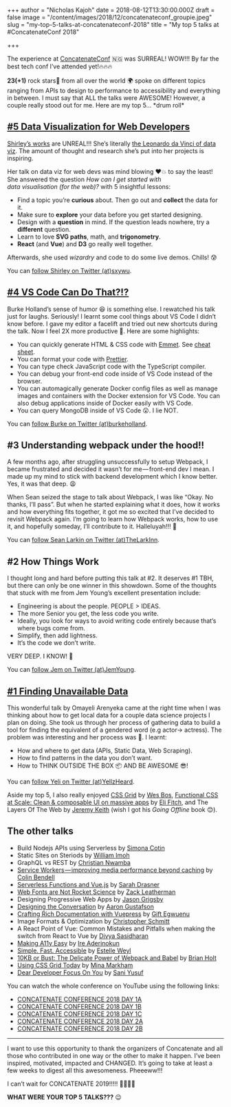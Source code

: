 +++
author = "Nicholas Kajoh"
date = 2018-08-12T13:30:00.000Z
draft = false
image = "/content/images/2018/12/concatenateconf_groupie.jpeg"
slug = "my-top-5-talks-at-concatenateconf-2018"
title = "My top 5 talks at #ConcatenateConf 2018"

+++


The experience at [ConcatenateConf](https://concatenate.io) 🇳🇬 was SURREAL! WOW!!! By far the best tech conf I’ve attended yet!🔥🔥🔥

**23(+1)** rock stars🚀 from all over the world 🌍 spoke on different topics ranging from APIs to design to performance to accessibility and everything in between. I must say that ALL the talks were AWESOME! However, a couple really stood out for me. Here are my top 5… \*drum roll\*

[#5 Data Visualization for Web Developers](http://sxywu.com/talks/dataviz-for-devs)
-----------------------------------------------------------------------------------

[Shirley’s works](http://sxywu.com) are UNREAL!!! She’s literally [the Leonardo da Vinci of data viz](http://sxywu.com/filmflowers/). The amount of thought and research she’s put into her projects is inspiring.

Her talk on data viz for web devs was mind blowing ❤💥 to say the least! She answered the question _How can I get started with_  
_data visualisation (for the web)?_ with 5 insightful lessons:

*   Find a topic you’re **curious** about. Then go out and **collect** the data for it.
*   Make sure to **explore** your data before you get started designing.
*   Design with a **question** in mind. If the question leads nowhere, try a **different** question.
*   Learn to love **SVG paths**, math, and **trigonometry**.
*   **React** (and **Vue**) and **D3** go really well together.

Afterwards, she used _wizardry_ and code to do some live demos. Chills! 😰

You can [follow Shirley on Twitter (at)sxywu](https://twitter.com/sxywu).

[#4 VS Code Can Do That?!?](https://vscodecandothat.com)
--------------------------------------------------------

Burke Holland’s sense of humor 😆 is something else. I rewatched his talk just for laughs. Seriously! I learnt some cool things about VS Code I didn’t know before. I gave my editor a facelift and tried out new shortcuts during the talk. Now I feel 2X more productive 💪. Here are some highlights:

*   You can quickly generate HTML & CSS code with [Emmet](https://code.visualstudio.com/docs/editor/emmet). See [cheat sheet](https://docs.emmet.io/cheat-sheet/).
*   You can format your code with [Prettier](https://prettier.io).
*   You can type check JavaScript code with the TypeScript compiler.
*   You can debug your front-end code inside of VS Code instead of the browser.
*   You can automagically generate Docker config files as well as manage images and containers with the Docker extension for VS Code. You can also debug applications inside of Docker easily with VS Code.
*   You can query MongoDB inside of VS Code 😲. I lie NOT.

You can [follow Burke on Twitter (at)burkeholland](https://twitter.com/burkeholland).

#3 Understanding webpack under the hood!!
-----------------------------------------

A few months ago, after struggling unsuccessfully to setup Webpack, I became frustrated and decided it wasn’t for me — front-end dev I mean. I made up my mind to stick with backend development which I know better. Yes, it was that deep. 😩

When Sean seized the stage to talk about Webpack, I was like “Okay. No thanks, I’ll pass”. But when he started explaining what it does, how it works and how everything fits together, it got me so excited that I’ve decided to revisit Webpack again. I’m going to learn how Webpack works, how to use it, and hopefully someday, I’ll contribute to it. Halleluyah!!! 🙏

You can [follow Sean Larkin on Twitter (at)TheLarkInn](https://twitter.com/TheLarkInn).

#2 How Things Work
------------------

I thought long and hard before putting this talk at #2. It deserves #1 TBH, but there can only be one winner in this showdown. Some of the thoughts that stuck with me from Jem Young’s excellent presentation include:

*   Engineering is about the people. PEOPLE > IDEAS.
*   The more Senior you get, the less code you write.
*   Ideally, you look for ways to avoid writing code entirely because that’s where bugs come from.
*   Simplify, then add lightness.
*   It’s the code we don’t write.

VERY DEEP. I KNOW! 🤔

You can [follow Jem on Twitter (at)JemYoung](https://twitter.com/JemYoung).

[#1 Finding Unavailable Data](https://www.slideshare.net/OmayeliArenyeka/finding-unavailable-data)
--------------------------------------------------------------------------------------------------

This wonderful talk by Omayeli Arenyeka came at the right time when I was thinking about how to get local data for a couple data science projects I plan on doing. She took us through her process of gathering data to build a tool for finding the equivalent of a gendered word (e.g actor→ actress). The problem was interesting and her process was 💯. I learnt:

*   How and where to get data (APIs, Static Data, Web Scraping).
*   How to find patterns in the data you don’t want.
*   How to THINK OUTSIDE THE BOX 📦 AND BE AWESOME 😎!

You can [follow Yeli on Twitter (at)YellzHeard](https://twitter.com/YellzHeard).

Aside my top 5, I also really enjoyed [CSS Grid](https://wesbos.github.io/css-grid-talk/) by [Wes Bos](https://twitter.com/wesbos), [Functional CSS at Scale: Clean & composable UI on massive apps](http://assets.eli.wtf/talks/functional-css-concatenate-2018) by [Eli Fitch](https://twitter.com/elifitch), and The Layers Of The Web by [Jeremy Keith](https://twitter.com/adactio) (wish I got his _Going Offline_ book 😊).

The other talks
---------------

*   Build Nodejs APIs using Serverless by [Simona Cotin](https://twitter.com/simona_cotin)
*   Static Sites on Steriods by [William Imoh](https://twitter.com/iChuloo)
*   GraphQL vs REST by [Christian Nwamba](https://twitter.com/codebeast)
*   [Service Workers — improving media performance beyond caching](https://speakerdeck.com/colinbendell/yet-another-sw-talk-images-and-video-perf) by [Colin Bendell](https://twitter.com/colinbendell)
*   [Serverless Functions and Vue.js](https://noti.st/sdras/qrwSpA/serverless-functions-and-vue-js) by [Sarah Drasner](https://twitter.com/sarah_edo)
*   [Web Fonts are Not Rocket Science](https://noti.st/zachleat/TBfGhZ/web-fonts-are-rocket-science) by [Zack Leatherman](https://twitter.com/zachleat)
*   Designing Progressive Web Apps by [Jason Grigsby](https://twitter.com/grigs)
*   [Designing the Conversation](https://noti.st/aarongustafson/vdz8NT/designing-the-conversation) by [Aaron Gustafson](https://twitter.com/AaronGustafson)
*   [Crafting Rich Documentation with Vuepress](https://slides.com/lauragift21/crafting-rich-documentation-with-vuepress) by [Gift Egwuenu](https://twitter.com/lauragift21)
*   Image Formats & Optimization by [Christopher Schmitt](https://twitter.com/teleject)
*   A React Point of Vue: Common Mistakes and Pitfalls when making the switch from React to Vue by [Divya Sasidharan](https://twitter.com/shortdiv)
*   [Making A11y Easy](https://noti.st/ire/YmHI5a/making-a11y-easy) by [Ire Aderinokun](https://twitter.com/ireaderinokun)
*   [Simple. Fast. Accessible](https://estelle.github.io/concat) by [Estelle Weyl](https://twitter.com/estellevw)
*   [10KB or Bust: The Delicate Power of Webpack and Babel](https://speakerdeck.com/btholt/10-kb-or-bust) by [Brian Holt](https://twitter.com/holtbt)
*   [Using CSS Grid Today](https://noti.st/mina/PjRhin/using-css-grid-today) by [Mina Markham](https://twitter.com/MinaMarkham)
*   [Dear Developer Focus On You](https://slides.com/saniyusuf/focus-on-you) by [Sani Yusuf](https://twitter.com/saniyusuf)

You can watch the whole conference on YouTube using the following links:

*   [CONCATENATE CONFERENCE 2018 DAY 1A](https://www.youtube.com/watch?v=xpzc76KScdw)
*   [CONCATENATE CONFERENCE 2018 DAY 1B](https://www.youtube.com/watch?v=akcv13k3JO0)
*   [CONCATENATE CONFERENCE 2018 DAY 1C](https://www.youtube.com/watch?v=vkBJVQpSNwc&t=1257s)
*   [CONCATENATE CONFERENCE 2018 DAY 2A](https://www.youtube.com/watch?v=WKm50zOH6l4)
*   [CONCATENATE CONFERENCE 2018 DAY 2B](https://www.youtube.com/watch?v=1rLO29KVyqY)

* * *

I want to use this opportunity to thank the organizers of Concatenate and all those who contributed in one way or the other to make it happen. I’ve been inspired, motivated, impacted and CHANGED. It’s going to take at least a few weeks to digest all this awesomeness. Pheeeww!!!

I can’t wait for CONCATENATE 2019!!!!! 💃🔥🚀🔋

**WHAT WERE YOUR TOP 5 TALKS???** 😉